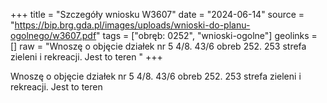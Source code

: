 +++
title = "Szczegóły wniosku W3607"
date = "2024-06-14"
source = "https://bip.brg.gda.pl/images/uploads/wnioski-do-planu-ogolnego/w3607.pdf"
tags = ["obręb: 0252", "wnioski-ogolne"]
geolinks = []
raw = "Wnoszę o objęcie działek nr 5 4/8. 43/6 obreb 252. 253 strefa zieleni i rekreacji. Jest to teren "
+++

Wnoszę o objęcie działek nr 5 4/8. 43/6 obreb 252. 253 strefa zieleni i rekreacji. Jest to teren



